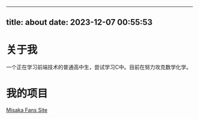 
---
title: about
date: 2023-12-07 00:55:53
---
# 关于我
一个正在学习前端技术的普通高中生，尝试学习C中。目前在努力攻克数学化学。

# 我的项目
[Misaka Fans Site](https://misaka-fans.space/)

